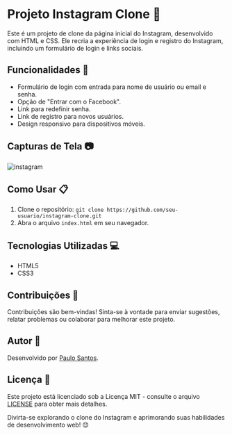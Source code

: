 # Projeto Instagram Clone 📸

Este é um projeto de clone da página inicial do Instagram, desenvolvido com HTML e CSS. Ele recria a experiência de login e registro do Instagram, incluindo um formulário de login e links sociais.

## Funcionalidades 🚀

- Formulário de login com entrada para nome de usuário ou email e senha.
- Opção de "Entrar com o Facebook".
- Link para redefinir senha.
- Link de registro para novos usuários.
- Design responsivo para dispositivos móveis.

## Capturas de Tela 📷

![instagram](https://user-images.githubusercontent.com/102436341/228953329-8b2fdc95-414c-4d5b-944f-dd9e9c984a21.png)

## Como Usar 📋

1. Clone o repositório: `git clone https://github.com/seu-usuario/instagram-clone.git`
2. Abra o arquivo `index.html` em seu navegador.

## Tecnologias Utilizadas 💻

- HTML5
- CSS3

## Contribuições 🤝

Contribuições são bem-vindas! Sinta-se à vontade para enviar sugestões, relatar problemas ou colaborar para melhorar este projeto.

## Autor 👤

Desenvolvido por [Paulo Santos](https://paulo-santos360.github.io/Clone-instagram/).

## Licença 📄

Este projeto está licenciado sob a Licença MIT - consulte o arquivo [LICENSE](MIT) para obter mais detalhes.

Divirta-se explorando o clone do Instagram e aprimorando suas habilidades de desenvolvimento web! 😊
